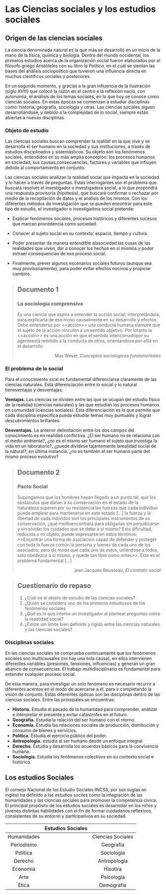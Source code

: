 # Las Ciencias sociales y los estudios sociales

## Origen de las ciencias sociales

La ciencia denominada natural es la que más se desarrolló en un inicio de la mano de la física, química y biología. Dentro del mundo occidental, los primeros estudios acerca de la organización social fueron elaborados por el filósofo griego Aristóteles con su libro *la Política*, en el cual se sientan las bases del análisis sociopolítico que tuvieron una influencia directa en muchos científicos sociales y posteriores.

En un segundo momento, y gracias a la gran influencia de la Ilustración (siglo XVIII) que colocó la razón en el centro e la reflexión nació, con autonomía, el análisis de los temas sociales, en lo que hoy se conoce como ciencias sociales.
En estas épocas se comienzan a estudiar disciplinas como: historia, geografía, sociología y otras. Las ciencias sociales siguen desarrollándose, y debido a la complejidad de lo social, siempre están abiertas a nuevas disciplinas.

### Objeto de estudio

Las ciencias sociales buscan comprender la realifaf en la que vive y se desarrolla el ser humano en la sociedad y sus instituciones, a través de estudios disciplinados y sistemásticos. Su objeto son los fenómenos sociales, entendidos en su más amplia concepión: los procesos humanos en sociedad, sus causas,consecuencias, factores y variables que influyen debido al comportamiento en conjunto.

Las ciencias sociales analizan la realidad social que impacta en la sociedad y lo hacen a través de preguntas. Estas interrogantes son el problema que buscará resolver el investigador o investigadora social, a lo que propondrá una respuesta provisoria (hipótesis), que buscará confirmar o rechazar por medio de la recopilación de datos y el análisis de los mismos. Con los diferentes métodos de investigación que se pueden encontrar para este tipo de estudio, el investigador o investigadora social pretende:

* Explicar fenómenos sociales, procesos históricos y diferentes sucesos que marcan procedencia como sociedad.

* Conocer al sujeto social en su contexto: espacio, tiempo y cultura.

* Poder presentar de manera entendible alasociedad las cusas de las realidades que viven, dar a conocer los hechos en sí mismos y poder extraer consequencias de ese proceso social.

* Finalmente, prever algunos escenarios sociales futuros (aunque sea muy provisoriamente), para poder evitar efectos nocivos y propiciar cambios.

> ## Documento 1
>### La sociología comprensiva
> Es una ciencia que aspira a entender la acción social, interpretándola, para explicarla de ese moso causalmente en su desarrollo y efectos. Debe entenderse por <<acción>> una conducta humana siempre que el sujeto de la acción vinculen a un sentido objetivo. Por lotanto la <<acción>> es una acción en que el sentido intencionadopor su agenteestá remitido a la conducta de otros, orientándose por ellla en el desarrollo.
><div style="text-align: right"> Max Wever, <i>Conceptos sociológicos fundamentales </i></div>

### El problema de lo social

Para el conocimiento sical es fundamental diferenciarse claramente de las ciencias naturales. Esta diferenciación entre lo social y lo natural tieneventajas y desventajas:

**Ventajas.** Las ciencias se dividen entre las que se ocupan del estudio físico de la realidad (ciencias naturales) y las que estudian los procesos humanos en comunidad (ciencias sociales). Esta diferenciación es la que permite que cada disciplina específica pueda estudiar temas muy puntuales y lograr descubrimientos brillantes.

**Desventajas.** La anterior delimitación entre los dos campos del conocimiento es en realidad conflictiva. ¿El ser humano no se relaciona con el medio ambiente?, ¿no es el mismo ser humano el sujeto que investiga la vida en un laboratorio?, ¿puede dividirse tajantemente larealidad social de la natural?; en última instancia, ¿no es también el ser humano parte del mismo proceso evolutivo?

> ## Documento 2
> ### Pacto Social 
> Supongamos que los hombres hayan llegado a un punto tal, que los obstáculos que dañan a su conservación en el estado de la naturaleza superen por su resistencia las fuerzas que cada individuo puede emplear para mantenerse en este estado [...] la fuerza y la libertad de cada individuo son los principales instrumentos de su conservación, ¿qué medioencontrará para obligarlas sin perjudicarse y sin olvidar los cuidados que se debe a sí mismo? Esta dificultad, reducida a mi objeto, puede expresarse en estos términos: >>Encontrar una forma de asociación capaz de defender y proteger con toda la fuerza común la persona y bienes de cada uno de los asociados, pero de modo que cada uno de estos, uniéndose a todos, solo obedezca a sí mismo, y quede tan libre como antes>>. Este es el problema fundamental [...]
><div style="text-align: right"> jean.Jacques Rousseau, <i>El contrato social </i></div>

> ## Cuestionario de repaso
>1. ¿Cuál es el objeto de estudio de las ciencias sociales?
>1.  ¿Quién se considera uno de los primeros estudiosos de los fenómenos sociales
>1.  ¿Qué es lo que intenta un investigador al plantear preguntas sobre la reaalidad social?
>1.  ¿Existe uin límite bien definido y rígido entre las ciencias naturales y las ciencias sociales?

### Disciplinas sociales

En las ciencias sociales se comprueba continuamente que los fenómenos sociales son multicausales (no hay una sola causa), en ellos intervienen diferentes variables (presiones, tensiones, influencias) y generan un gran abanico de consecuencias. El trabajo multidisciplinario es fundamental para entender cualquier proceso social.

De esta manera, para investigar un solo fenómeno es necesario recurrir a diferentes acentos en el modo de acercarse a él, para ir completando la visión de conjunto.
Estas diferentes ópticas son las disciplinas dentro de las ciencias sociales. Entre las prinsipales se encuentras: 

* **Historia.** Estudia el pasado de la humanidad para comprender, analizar e interpretar el presente y evitar catástrofes en el futuro.
*  **Geografía.** Estudia la relación del ser humano con el ntorno.
* **Economía.** Estudia las relaciones sociales de producción, distribución y consumo de bienes y servicios.
* **Política.** Estudia el ejercicio público del poder.
* **Antropología.** estudia al ser humano desde un enfoque integral.
* **Derecho.** Estudia y desarrolla los acuerdos básicos para la convivencia humana.
* **Sociología.** Estudia los fenómenos colectivos en su contexto social e histórico.

## Los estudios Sociales

El consejo Nacional de los Estudio Sociales (NCSS, por sus suglas en inglés) ha definido a los estudios sociles como la integración de las humanidades y las cicncias sociales para promover la competencia cívica. El principal propósito de los estudios sociales es desarrollar en los niños y jóvenes distintas habilidades con el fin de formar cuidadanos reflexivos, consistentes de su entorno y participativos en su sociedad.



|         |Estudios Sociales|          |
|:---------:|-----------------|:----------:|
|Humanidades|                 |Ciencias Sociales|
|Periodismo |                 |Geografía|
|Política   |                 |Sociología|
|Derecho    |                 |Antropología|
|Economía   |                 |Hisotira|
|Arte       |                 |Psicología|
|Ética      |                 |Demografía|
